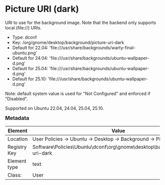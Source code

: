 # Picture URI (dark)

URI to use for the background image. Note that the backend only supports local (file://) URIs.

- Type: dconf
- Key: /org/gnome/desktop/background/picture-uri-dark
- Default for 22.04: 'file:///usr/share/backgrounds/warty-final-ubuntu.png'
- Default for 24.04: 'file:///usr/share/backgrounds/ubuntu-wallpaper-d.png'
- Default for 25.04: 'file:///usr/share/backgrounds/ubuntu-wallpaper-d.png'
- Default for 25.10: 'file:///usr/share/backgrounds/ubuntu-wallpaper-d.png'

Note: default system value is used for "Not Configured" and enforced if "Disabled".

Supported on Ubuntu 22.04, 24.04, 25.04, 25.10.



<span style="font-size: larger;">**Metadata**</span>

| Element      | Value            |
| ---          | ---              |
| Location     | User Policies -> Ubuntu -> Desktop -> Background -> Picture URI (dark)    |
| Registry Key | Software\Policies\Ubuntu\dconf\org\gnome\desktop\background\picture-uri-dark         |
| Element type | text |
| Class:       | User       |
